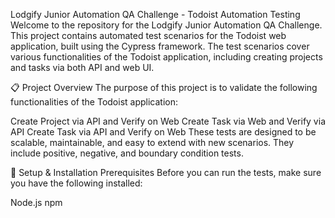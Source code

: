 Lodgify Junior Automation QA Challenge - Todoist Automation Testing
Welcome to the repository for the Lodgify Junior Automation QA Challenge. This project contains automated test scenarios for the Todoist web application, built using the Cypress framework. The test scenarios cover various functionalities of the Todoist application, including creating projects and tasks via both API and web UI.

📋 Project Overview
The purpose of this project is to validate the following functionalities of the Todoist application:

Create Project via API and Verify on Web
Create Task via Web and Verify via API
Create Task via API and Verify on Web
These tests are designed to be scalable, maintainable, and easy to extend with new scenarios. They include positive, negative, and boundary condition tests.

🔧 Setup & Installation
Prerequisites
Before you can run the tests, make sure you have the following installed:

Node.js
npm

